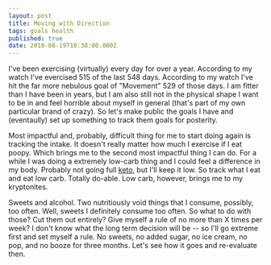 ```yaml
---
layout: post
title: Moving with Direction
tags: goals health
published: true
date: 2018-08-19T10:38:00.000Z
---
```


I've been exercising (virtually) every day for over a year. According to my watch I've evercised 515 of the last 548 days. According to my watch I've hit the far more nebulous goal of "Movement" 529 of those days. I am fitter than I have been in years, but I am also still not in the physical shape I want to be in and feel horrible about myself in general (that's part of my own particular brand of crazy). So let's make public the goals I have and (eventaully) set up something to track them goals for posterity. 

Most impactful and, probably, difficult thing for me to start doing again is tracking the intake. It doesn't really matter how much I exercise if I eat poopy. Which brings me to the second most impactful thing I can do. For a while I was doing a extremely low-carb thing and I could feel a difference in my body. Probably not going full [keto][keto], but I'll keep it low. So track what I eat and eat low carb. Totally do-able. Low carb, however, brings me to my kryptonites. 

Sweets and alcohol. Two nutritiously void things that I consume, possibly, too often. Well, sweets I definitely consume too often. So what to do with those? Cut them out entirely? Give myself a rule of no more than X times per week? I don't know what the long term decision will be -- so I'll go extreme first and set myself a rule. No sweets, no added sugar, no ice cream, no pop, and no booze for three months. Let's see how it goes and re-evaluate then.

[keto]: https://www.plantbasednews.org/post/no-one-should-be-doing-keto-diet-leading-cardiologist